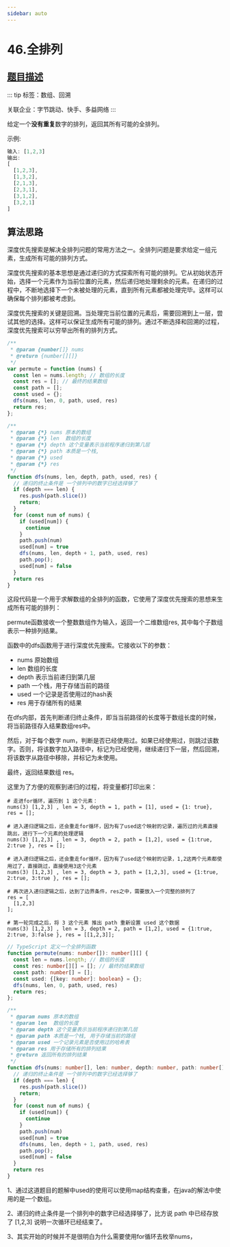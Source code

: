 ```yaml
---
sidebar: auto
---
```


# 46.全排列
## [题目描述](https://leetcode.cn/problems/permutations/)

::: tip
标签：数组、回溯

关联企业：字节跳动、快手、多益网络
:::

给定一个**没有重复**数字的排列，返回其所有可能的全排列。

示例:

```js
输入: [1,2,3]
输出:
[
  [1,2,3],
  [1,3,2],
  [2,1,3],
  [2,3,1],
  [3,1,2],
  [3,2,1]
]
```

## 算法思路
深度优先搜索是解决全排列问题的常用方法之一。全排列问题是要求给定一组元素，生成所有可能的排列方式。

深度优先搜索的基本思想是通过递归的方式探索所有可能的排列。它从初始状态开始，选择一个元素作为当前位置的元素，然后递归地处理剩余的元素。在递归的过程中，不断地选择下一个未被处理的元素，直到所有元素都被处理完毕。这样可以确保每个排列都被考虑到。

深度优先搜索的关键是回溯。当处理完当前位置的元素后，需要回溯到上一层，尝试其他的选择。这样可以保证生成所有可能的排列。通过不断选择和回溯的过程，深度优先搜索可以穷举出所有的排列方式。


```js
/**
 * @param {number[]} nums
 * @return {number[][]}
 */
var permute = function (nums) {
  const len = nums.length; // 数组的长度
  const res = []; // 最终的结果数组
  const path = [];
  const used = {};
  dfs(nums, len, 0, path, used, res)
  return res;
};

/**
 * @param {*} nums 原本的数组
 * @param {*} len  数组的长度
 * @param {*} depth 这个变量表示当前程序递归到第几层
 * @param {*} path 本质是一个栈, 
 * @param {*} used 
 * @param {*} res 
 */
function dfs(nums, len, depth, path, used, res) {
  // 递归的终止条件是 一个排列中的数字已经选择够了
  if (depth === len) {
    res.push(path.slice())
    return;
  }
  for (const num of nums) {
    if (used[num]) {
      continue
    }
    path.push(num)
    used[num] = true
    dfs(nums, len, depth + 1, path, used, res)
    path.pop();
    used[num] = false
  }
  return res
}
```
这段代码是一个用于求解数组的全排列的函数，它使用了深度优先搜索的思想来生成所有可能的排列：

permute函数接收一个整数数组作为输入，返回一个二维数组res, 其中每个子数组表示一种排列结果。

函数中的dfs函数用于进行深度优先搜索。它接收以下的参数：
- nums 原始数组
- len  数组的长度
- depth 表示当前递归到第几层
- path  一个栈，用于存储当前的路径
- used  一个记录是否使用过的hash表
- res  用于存储所有的结果

在dfs内部，首先判断递归终止条件，即当当前路径的长度等于数组长度的时候，将当前路径存入结果数组res中。

然后，对于每个数字 num，判断是否已经使用过。如果已经使用过，则跳过该数字。否则，将该数字加入路径中，标记为已经使用，继续递归下一层，然后回溯，将该数字从路径中移除，并标记为未使用。

最终，返回结果数组 res。

这里为了方便的观察到递归的过程，将变量都打印出来：

```
# 走进for循环，遍历到 1 这个元素：
nums(3) [1,2,3] , len = 3, depth = 1, path = [1], used = {1: true}, res = [];

# 进入递归逻辑之后，还会重走for循环，因为有了used这个映射的记录，遍历过的元素直接跳出，进行下一个元素的处理逻辑
nums(3) [1,2,3] , len = 3, depth = 2, path = [1,2], used = {1:true, 2:true }, res = [];

# 进入递归逻辑之后，还会重走for循环，因为有了used这个映射的记录，1,2这两个元素都使用过了，直接跳过，直接使用3这个元素
nums(3) [1,2,3] , len = 3, depth = 3, path = [1,2,3], used = {1:true, 2:true, 3:true }, res = [];

# 再次进入递归逻辑之后，达到了边界条件，res之中，需要放入一个完整的排列了
res = [
  [1,2,3]
];

# 第一轮完成之后，将 3 这个元素 推出 path 重新设置 used 这个数据
nums(3) [1,2,3] , len = 3, depth = 2, path = [1,2], used = {1:true, 2:true, 3:false }, res = [[1,2,3]];
```

```ts
// TypeScript 定义一个全排列函数
function permute(nums: number[]): number[][] {
  const len = nums.length; // 数组的长度
  const res: number[][] = []; // 最终的结果数组
  const path: number[] = [];
  const used: {[key: number]: boolean} = {};
  dfs(nums, len, 0, path, used, res)
  return res;
};

/**
 * @param nums 原本的数组
 * @param len  数组的长度
 * @param depth 这个变量表示当前程序递归到第几层
 * @param path 本质是一个栈, 用于存储当前的路径
 * @param used 一个记录元素是否使用过的哈希表
 * @param res 用于存储所有的排列结果
 * @return 返回所有的排列结果
 */
function dfs(nums: number[], len: number, depth: number, path: number[], used: {[key: number]: boolean}, res: number[][]): number[][] {
  // 递归的终止条件是 一个排列中的数字已经选择够了
  if (depth === len) {
    res.push(path.slice())
    return;
  }
  for (const num of nums) {
    if (used[num]) {
      continue
    }
    path.push(num)
    used[num] = true
    dfs(nums, len, depth + 1, path, used, res)
    path.pop();
    used[num] = false
  }
  return res
}
```

1、通过这道题目的题解中used的使用可以使用map结构查重，在java的解法中使用的是一个数组。

2、递归的终止条件是一个排列中的数字已经选择够了，比方说 path 中已经存放了 [1,2,3] 说明一次循环已经结束了。

3、其实开始的时候并不是很明白为什么需要使用for循环去枚举nums，
